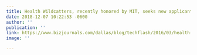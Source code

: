 ```yaml
---
title: Health Wildcatters, recently honored by MIT, seeks new applicants
date: 2018-12-07 10:22:53 -0600
author: ''
publication: ''
link: https://www.bizjournals.com/dallas/blog/techflash/2016/03/health-wildcatters-recently-honored-by-mit-seeks.html?ana=e_dal_tf&s=newsletter&ed=2016-03-31&u=7lHD0Y61qx%2BgWTHt3zfAGA0bdb5c55&t=1459453453&j=71920822
image: ''

---
```

